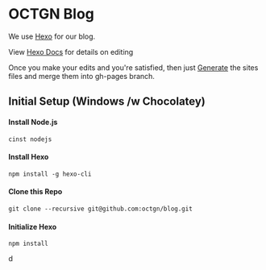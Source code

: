 # OCTGN Blog

We use [Hexo](https://hexo.io/) for our blog.

View [Hexo Docs](https://hexo.io/docs) for details on editing

Once you make your edits and you're satisfied, then just [Generate](https://hexo.io/docs/generating.html) the sites files and merge them into gh-pages branch.

## Initial Setup (Windows /w Chocolatey)

#### Install Node.js
    cinst nodejs

#### Install Hexo
    npm install -g hexo-cli

#### Clone this Repo
    git clone --recursive git@github.com:octgn/blog.git

#### Initialize Hexo
    npm install
d
